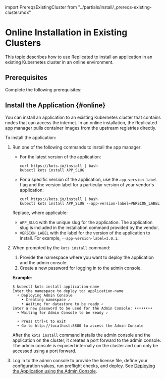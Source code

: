 import PrereqsExistingCluster from "../partials/install/_prereqs-existing-cluster.mdx"

# Online Installation in Existing Clusters

This topic describes how to use Replicated to install an application in an existing Kubernetes cluster in an online environment.

## Prerequisites

Complete the following prerequisites:

<PrereqsExistingCluster/> 

## Install the Application {#online}

You can install an application to an existing Kubernetes cluster that contains nodes that can access the internet. In an online installation, the Replicated app manager pulls container images from the upstream registries directly.

To install the application:

1. Run one of the following commands to install the app manager:

    * For the latest version of the application:

      ```shell
      curl https://kots.io/install | bash
      kubectl kots install APP_SLUG
      ```

    * For a specific version of the application, use the `app-version-label` flag and the version label for a particular version of your vendor's application:

      ```shell
      curl https://kots.io/install | bash
      kubectl kots install APP_SLUG --app-version-label=VERSION_LABEL
      ```
    
    Replace, where applicable:
     * `APP_SLUG` with the unique slug for the application. The application slug is included in the installation command provided by the vendor.
     * `VERSION_LABEL` with the label for the version of the application to install. For example, `--app-version-label=3.0.1`.

1. When prompted by the `kots install` command:
   1. Provide the namespace where you want to deploy the application and the admin console.
   1. Create a new password for logging in to the admin console.

     **Example**:

     ```shell
     $ kubectl kots install application-name
     Enter the namespace to deploy to: application-name
       • Deploying Admin Console
         • Creating namespace ✓
         • Waiting for datastore to be ready ✓
     Enter a new password to be used for the Admin Console: ••••••••
       • Waiting for Admin Console to be ready ✓

       • Press Ctrl+C to exit
       • Go to http://localhost:8800 to access the Admin Console

     ```

    After the `kots install` command installs the admin console and the application on the cluster, it creates a port forward to the admin console. The admin console is exposed internally on the cluster and can only be accessed using a port forward.

1. Log in to the admin console to provide the license file, define your configuration values, run preflight checks, and deploy. See [Deploying the Application using the Admin Console](installing-app-setup).